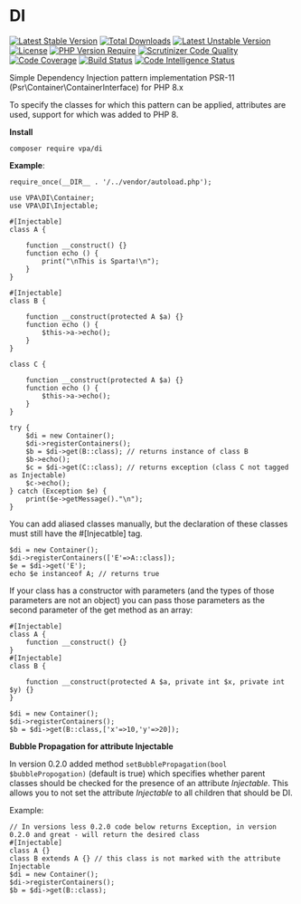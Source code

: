 # DI

[![Latest Stable Version](http://poser.pugx.org/vpa/di/v)](https://packagist.org/packages/vpa/di) 
[![Total Downloads](http://poser.pugx.org/vpa/di/downloads)](https://packagist.org/packages/vpa/di) 
[![Latest Unstable Version](http://poser.pugx.org/vpa/di/v/unstable)](https://packagist.org/packages/vpa/di) 
[![License](http://poser.pugx.org/vpa/di/license)](https://packagist.org/packages/vpa/di) 
[![PHP Version Require](http://poser.pugx.org/vpa/di/require/php)](https://packagist.org/packages/vpa/di)
[![Scrutinizer Code Quality](https://scrutinizer-ci.com/g/zolll23/DI/badges/quality-score.png?b=main)](https://scrutinizer-ci.com/g/zolll23/DI/?branch=main)
[![Code Coverage](https://scrutinizer-ci.com/g/zolll23/DI/badges/coverage.png?b=main)](https://scrutinizer-ci.com/g/zolll23/DI/?branch=main)
[![Build Status](https://scrutinizer-ci.com/g/zolll23/DI/badges/build.png?b=main)](https://scrutinizer-ci.com/g/zolll23/DI/build-status/main)
[![Code Intelligence Status](https://scrutinizer-ci.com/g/zolll23/DI/badges/code-intelligence.svg?b=main)](https://scrutinizer-ci.com/code-intelligence)

Simple Dependency Injection pattern implementation PSR-11 (Psr\Container\ContainerInterface) for PHP 8.x 

To specify the classes for which this pattern can be applied, attributes are used, support for which was added to PHP 8.

**Install**

```
composer require vpa/di
```

**Example**:

```
require_once(__DIR__ . '/../vendor/autoload.php');

use VPA\DI\Container;
use VPA\DI\Injectable;

#[Injectable]
class A {

    function __construct() {}
    function echo () {
        print("\nThis is Sparta!\n");
    }
}

#[Injectable]
class B {

    function __construct(protected A $a) {}
    function echo () {
        $this->a->echo();
    }
}

class C {

    function __construct(protected A $a) {}
    function echo () {
        $this->a->echo();
    }
}

try {
    $di = new Container();
    $di->registerContainers();
    $b = $di->get(B::class); // returns instance of class B
    $b->echo();
    $c = $di->get(C::class); // returns exception (class C not tagged as Injectable)
    $c->echo();
} catch (Exception $e) {
    print($e->getMessage()."\n");
}
```

You can add aliased classes manually, but the declaration of these classes must still have the #[Injecatble] tag.
```
$di = new Container();
$di->registerContainers(['E'=>A::class]);
$e = $di->get('E');
echo $e instanceof A; // returns true
```

If your class has a constructor with parameters (and the types of those parameters are not an object) you can pass those parameters as the second parameter of the get method as an array:
```
#[Injectable]
class A {
    function __construct() {}
}
#[Injectable]
class B {

    function __construct(protected A $a, private int $x, private int $y) {}
}

$di = new Container();
$di->registerContainers();
$b = $di->get(B::class,['x'=>10,'y'=>20]);
```

**Bubble Propagation for attribute Injectable**

In version 0.2.0 added method ```setBubblePropagation(bool $bubblePropogation)```
(default is true) which specifies whether parent classes should be checked for the presence of an attribute _Injectable_. This allows you to not set the attribute _Injectable_ to all children that should be DI.

Example:
```
// In versions less 0.2.0 code below returns Exception, in version 0.2.0 and great - will return the desired class 
#[Injectable]
class A {}
class B extends A {} // this class is not marked with the attribute Injectable
$di = new Container();
$di->registerContainers();
$b = $di->get(B::class);
```

